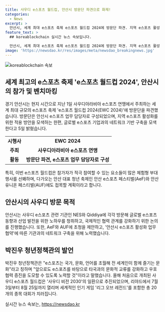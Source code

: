 ```yaml
---
title: 사우디 e스포츠 월드컵, 안산시 방문단 파견으로 화제!
categories:
  - News
excerpt: >
  안산시, 세계 최대 e스포츠 축제 e스포츠 월드컵 2024에 방문단 파견. 지역 e스포츠 활성화와 글로벌 기업 네트워크 모색. 이번 축제는 안산 대표 청년 축제에도 영향을 미치며, 사우디 아라비아와의 협력 관계 강화를 위한 노력도 기울였음. 박진우 청년정책관은 e스포츠를 통해 문화적 교류와 국제 협력 촉진을 다짐했으며, 사우디의 경제 다각화와 관광 부문 성장을 위한 사우디 비전 2030의 일환으로 추진된 이번 월드컵에 참여.
feature_text: >
  ## koreablockchain 실시간 뉴스 속보입니다.

  안산시, 세계 최대 e스포츠 축제 e스포츠 월드컵 2024에 방문단 파견. 지역 e스포츠 활성화와 글로벌 기업 네트워크 모색. 이번 축제는 안산 대표 청년 축제에도 영향을 미치며, 사우디 아라비아와의 협력 관계 강화를 위한 노력도 기울였음. 박진우 청년정책관은 e스포츠를 통해 문화적 교류와 국제 협력 촉진을 다짐했으며, 사우디의 경제 다각화와 관광 부문 성장을 위한 사우디 비전 2030의 일환으로 추진된 이번 월드컵에 참여.
image: 'https://newsdao.kr/res/images/meta/newsdao_breakingnews.jpg'
---
```


<p><img src="https://newsdao.kr/res/images/meta/newsdao_breakingnews.jpg" alt="koreablockchain 속보" /></p>

<h2 data-ke-size="size26">세계 최고의 e스포츠 축제 'e스포츠 월드컵 2024', 안산시의 참가 및 벤치마킹</h2>

<p data-ke-size="size16">경기 안산시는 현지 시간으로 지난 1일 사우디아라비아 e스포츠 연맹에서 주최하는 세계 최대 규모의 e스포츠 축제 'e스포츠 월드컵 2024(EWC 2024)'에 방문단을 파견했습니다. 방문단은 안산시 e스포츠 업무 담당자로 구성되었으며, 지역 e스포츠 활성화를 위한 적용 방안을 모색하는 한편, 글로벌 e스포츠 기업과의 네트워크 기반 구축을 모색한다고 5일 밝혔습니다.</p>

<table>
  <tr>
    <td style="text-align: center; height: 17px;"><b>시행사</b></td>
    <td style="text-align: center; height: 17px;"><b>EWC 2024</b></td>
  </tr>
  <tr>
    <td style="text-align: center; height: 17px;"><b>주최</b></td>
    <td style="text-align: center; height: 17px;"><b>사우디아라비아 e스포츠 연맹</b></td>
  </tr>
  <tr>
    <td style="text-align: center; height: 17px;"><b>활동</b></td>
    <td style="text-align: center; height: 17px;"><b>방문단 파견, e스포츠 업무 담당자로 구성</b></td>
  </tr>
</table>

<p data-ke-size="size16">특히, 이번 e스포츠 월드컵은 참가자가 적극 참여할 수 있는 요소들이 많은 체험형 부대행사를 선봬하며, 다가오는 안산 대표 청년 축제인 안산 e스포츠 페스티벌(AeF)와 안산 유니온 페스티벌(AUF)에도 접목할 계획이라고 합니다.</p>

<h2 data-ke-size="size26">안산시의 사우디 방문 목적</h2>

<p data-ke-size="size16">안산시는 사우디 e스포츠 관련 기관인 NES와 Qiddiya에 각각 방문해 글로벌 e스포츠 동향과 산업 발전을 위한 노하우를 청취하고, 국제적인 협력 관계를 강화하기 위한 논의를 진행했습니다. 또한, AeF와 AUF에 초청을 제안하고, '안산시 e스포츠 활성화 업무 협약'에 따른 기관과의 네트워크 구축을 위해 노력했습니다.</p>

<h2 data-ke-size="size26">박진우 청년정책관의 발언</h2>

<p data-ke-size="size16">박진우 청년정책관은 "e스포츠는 국가, 문화, 언어를 초월해 전 세계인이 함께 즐기는 문화"라고 칭하며 "앞으로도 e스포츠를 바탕으로 타국과의 문화적 교류를 강화하고 우호 협력 증진을 도모할 수 있도록 노력할 것"이라고 말했습니다. 올해 처음으로 개최된 사우디 e스포츠 월드컵은 '사우디 비전 2030'의 일환으로 추진되었으며, 리야드에서 7월 3일부터 8월 25일까지 열리며 세계적인 인기 게임 '리그 오브 레전드'를 포함한 총 20개의 종목 대회가 치러집니다.</p>
실시간 뉴스 속보는, <a href="https://newsdao.kr" rel="dofollow">https://newsdao.kr</a>


